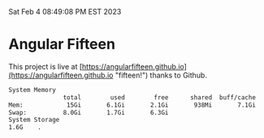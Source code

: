 Sat Feb  4 08:49:08 PM EST 2023

# Angular Fifteen


This project is live at [https://angularfifteen.github.io](https://angularfifteen.github.io "fifteen!") thanks to Github.

```bash
System Memory
               total        used        free      shared  buff/cache   available
Mem:            15Gi       6.1Gi       2.1Gi       938Mi       7.1Gi       7.9Gi
Swap:          8.0Gi       1.7Gi       6.3Gi
System Storage
1.6G	.
```
